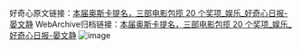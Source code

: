 好奇心原文链接：[本届奥斯卡提名，三部电影包揽 20 个奖项_娱乐_好奇心日报-晏文静](https://www.qdaily.com/articles/5347.html)
WebArchive归档链接：[本届奥斯卡提名，三部电影包揽 20 个奖项_娱乐_好奇心日报-晏文静](http://web.archive.org/web/20190623164603/https://www.qdaily.com/articles/5347.html)
![image](http://ww3.sinaimg.cn/large/007d5XDply1g3wh019xdhj30u02pmb29)